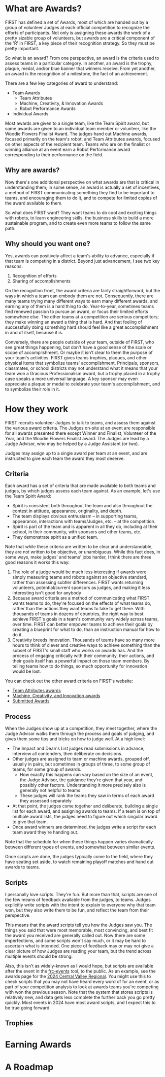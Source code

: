 # What are Awards?
FIRST has defined a set of Awards, most of which are handed out by a group of volunteer Judges at each official competition to recognize the efforts of participants. Not only is assigning these awards the work of a pretty sizable group of volunteers, but awards are a critical component of the 'R' in FIRST, a key piece of their recognition strategy. So they must be pretty important.

So what is an award? From one perspective, an award is the criteria used to assess teams in a particular category. In another, an award is the trophy, plaque, medal, and/or blue banner that winners receive. From yet another, an award is the recognition of a milestone, the fact of an achievement. 

There are a few key categories of award to understand:
* Team Awards
  * Team Attributes
  * Machine, Creativity, & Innovation Awards 
  * Robot Performance Awards
* Individual Awards

Most awards are given to a single team, like the Team Spirit award, but some awards are given to an individual team member or volunteer, like the Woodie Flowers Finalist Award. The judges hand out Machine awards, focused primarily on the team's robot, and Team Attributes awards, focused on other aspects of the recipient team. Teams who are on the finalist or winning alliance at an event earn a Robot Performance award corresponding to their performance on the field.
## Why are awards?
Now there's one additional perspective on what awards are that is critical in understanding them; in some sense, an award is actually a set of incentives, a method of FIRST communicating something they find to be important to teams, and encouraging them to do it, and to compete for limited copies of the award available to them.

So what does FIRST want? They want teams to do cool and exciting things with robots, to learn engineering skills, the business skills to build a more sustainable program, and to create even more teams to follow the same path.
## Why should you want one?
Yes, awards can positively affect a team's ability to advance, especially if that team is competing in a district. Beyond just advancement, I see two key reasons:
1. Recognition of efforts
2. Sharing of accomplishments

On the recognition front, the award criteria are fairly straightforward, but the ways in which a team can embody them are not. Consequently, there are many teams trying many different ways to earn many different awards, and earning any of them is a hard thing to do. Year-to-year, sometimes teams find renewed passion to pursue an award, or focus their limited efforts somewhere else. The other teams at a competition are serious competitors; they make winning an award a thing that is hard. And that feeling of successfully doing something hard should feel like a great accomplishment in and of itself, because it is.

Conversely, there are people outside of your team, outside of FIRST, who see great things happening, but don't have a good sense of the scale or scope of accomplishment. Or maybe it isn't clear to them the purpose of your team's activities. FIRST gives teams trophies, plaques, and other physical items that symbolize teams' accomplishment. Principals, sponsors, classmates, or school districts may not understand what it means that your team won a Gracious Professionalism award, but a trophy placed in a trophy case speaks a more universal language. A key sponsor may even appreciate a plaque or medal to celebrate your team's accomplishment, and to symbolize their role in it.
# How they work
FIRST recruits volunteer Judges to talk to teams, and assess them against the various award criteria. The Judges on-site at an event are responsible for all awards presented there except Winner and Finalist, Volunteer of the Year, and the Woodie Flowers Finalist award. The Judges are lead by a Judge Advisor, who may be helped by a Judge Assistant (or two).

Judges may assign up to a single award per team at an event, and are instructed to give each team the award they most deserve.
## Criteria
Each award has a set of criteria that are made available to both teams and judges, by which judges assess each team against. As an example, let's use the Team Spirit Award:
- Spirit is consistent both throughout the team and also throughout the contest in attitude, appearance, originality, and depth.
- The team displays obvious enthusiasm – in supporting teams, appearance, interactions with teams/Judges, etc. – at the competition.
- Spirit is part of the team and is apparent in all they do, including at their school, in their community, with sponsors and other teams, etc.
- They demonstrate spirit as a unified team.

Note that while these criteria are written to be clear and understandable, they are not written to be objective, or unambiguous. While this fact does, in some ways, make judges' and teams' jobs harder, I think there are three good reasons it works this way:
 1. The role of a judge would be much less interesting if awards were simply measuring teams and robots against an objective standard, rather than assessing subtler differences. FIRST wants returning volunteers, potential/current sponsors as judges, and making it less interesting isn't good for anybody
 2. Because award criteria are a method of communicating what FIRST wants teams to do, they're focused on the effects of what teams do, rather than the actions they want teams to take to get there. With thousands of teams in dozens of countries, the right way to best achieve FIRST's goals in a team's community vary widely across teams, over time. FIRST can better empower teams to achieve their goals by creating a blueprint for what to do, than an instruction manual for how to do it.
 3. Creativity breeds innovation. Thousands of teams have so many more hours to think of clever and creative ways to achieve something than the subset of FIRST's small staff who works on awards has. And the process of engaging critically with their community, their actions, and their goals itself has a powerful impact on those team members. By telling teams how to do things, so much opportunity for innovation would be lost.

You can check out the other award criteria on FIRST's website:
 - [Team Attributes awards](https://www.firstinspires.org/resource-library/frc/awards-based-on-team-attributes)
 - [Machine, Creativity, and Innovation awards](https://www.firstinspires.org/resource-library/frc/awards-based-on-machine-creativity-innovation)
 - [Submitted Awards](https://www.firstinspires.org/resource-library/frc/submitted-awards)
## Process
When the Judges show up at a competition, they meet together, where the Judge Advisor walks them through the process and goals of judging, and gives them some tips and tricks on how to judge well. At a high level:
- The Impact and Dean's List judges read submissions in advance, interview all contenders, then deliberate on decisions.
- Other judges are assigned to team or machine awards, grouped off, usually in pairs, but sometimes in groups of three, to some group of teams, for some group of awards.
	- How exactly this happens can vary based on the size of an event, the Judge Advisor, the guidance they're given that year, and possibly other factors. Understanding it more precisely also is generally not helpful to teams
	- These judges will rank the teams they saw in terms of each award they assessed separately
- At that point, the judges come together and deliberate, building a single list for each award, and assigning awards to teams. If a team is on top of multiple award lists, the judges need to figure out which singular award to give that team.
- Once award winners are determined, the judges write a script for each team award they're handing out.

Note that the schedule for when these things happen varies dramatically between different types of events, and somewhat between similar events.

Once scripts are done, the judges typically come to the field, where they have seating set aside, to watch remaining playoff matches and hand out awards to teams. 
## Scripts
I personally love scripts. They're fun. But more than that, scripts are one of the few means of feedback available from the judges, to teams. Judges explicitly write scripts with the intent to explain to everyone why that team won, but they also write them to be fun, and reflect the team from their perspective.

This means that the award scripts tell you how the Judges saw you. The things you said that were most memorable, most convincing, and best fit the award you received are generally called out. Now there are some imperfections, and some scripts won't say much, or it may be hard to ascertain what is intended. One piece of feedback may or may not give a clear picture of how Judges are reading your team, but the trend across multiple events should be strong.

Also, this isn't as widely-known as I would hope, but scripts are available after the event in the [frc-events](https://frc-events.firstinspires.org/) tool, to the public. As an example, see the awards page for the [2024 Central Valley Regional](https://frc-events.firstinspires.org/2024/CAFR/awards). You might use this to check scripts that you may not have heard every word of for an event, or as part of your competition analysis to look at awards teams you're competing with won the previous season. Note that the system that stores scripts is relatively new, and data gets less complete the further back you go pretty quickly. Most events in 2024 have most award scripts, and I expect this to be true going forward.
## Trophies

# Earning Awards

# A Roadmap
